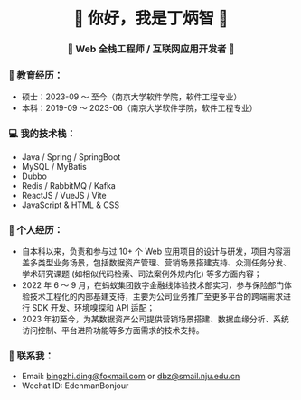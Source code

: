 <h1 align="center"> 🤩 你好，我是丁炳智 🤩 </h1>
<h3 align="center">🚀 Web 全栈工程师 / 互联网应用开发者 🚀</h3> 

### 🏫 教育经历：

- 硕士：2023-09 ～ 至今（南京大学软件学院，软件工程专业）
- 本科：2019-09 ～ 2023-06（南京大学软件学院，软件工程专业）

### 💻 我的技术栈：

- Java / Spring / SpringBoot
- MySQL / MyBatis
- Dubbo
- Redis / RabbitMQ / Kafka
- ReactJS / VueJS / Vite
- JavaScript & HTML & CSS

### 👨 个人经历：

- 自本科以来，负责和参与过 10+ 个 Web 应用项目的设计与研发，项目内容涵盖多类型业务场景，包括数据资产管理、营销场景搭建支持、众测任务分发、学术研究课题 (如相似代码检索、司法案例外规内化) 等多方面内容；
- 2022 年 6 ～ 9 月，在蚂蚁集团数字金融线体验技术部实习，参与保险部门体验技术工程化的内部基建支持，主要为公司业务推广至更多平台的跨端需求进行 SDK 开发、环境嗅探和 API 适配；
- 2023 年初至今，为某数据资产公司提供营销场景搭建、数据血缘分析、系统访问控制、平台进阶功能等多方面需求的技术支持。

### 📧 联系我：

- Email: bingzhi.ding@foxmail.com  or  dbz@smail.nju.edu.cn
- Wechat ID: EdenmanBonjour
